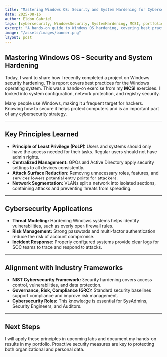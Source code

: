 ```yaml
---
title: "Mastering Windows OS: Security and System Hardening for Cybersecurity"
date: 2025-08-16
author: Eldon Gabriel
tags: [cybersecurity, WindowsSecurity, SystemHardening, MCSI, portfolio]
excerpt: "A hands-on guide to Windows OS hardening, covering best practices for system configuration, network protection, and registry security."
image: "/assets/images/banner.png"
layout: post
---
```


## Mastering Windows OS – Security and System Hardening

Today, I want to share how I recently completed a project on Windows security hardening. This report covers best practices for the Windows operating system. This was a hands-on exercise from my **MCSI** exercises. I looked into system configuration, network protection, and registry security.  

Many people use Windows, making it a frequent target for hackers. Knowing how to secure it helps protect computers and is an important part of any cybersecurity strategy.

---

## Key Principles Learned

- **Principle of Least Privilege (PoLP):** Users and systems should only have the access needed for their tasks. Regular users should not have admin rights.  
- **Centralized Management:** GPOs and Active Directory apply security settings to all devices consistently.  
- **Attack Surface Reduction:** Removing unnecessary roles, features, and services lowers potential entry points for attackers.  
- **Network Segmentation:** VLANs split a network into isolated sections, containing attacks and preventing threats from spreading.

---

## Cybersecurity Applications

- **Threat Modeling:** Hardening Windows systems helps identify vulnerabilities, such as overly open firewall rules.  
- **Risk Management:** Strong passwords and multi-factor authentication reduce the risk of account compromise.  
- **Incident Response:** Properly configured systems provide clear logs for SOC teams to trace and respond to attacks.

---

## Alignment with Industry Frameworks

- **NIST Cybersecurity Framework:** Security hardening covers access control, vulnerabilities, and data protection.  
- **Governance, Risk, Compliance (GRC):** Standard security baselines support compliance and improve risk management.  
- **Cybersecurity Roles:** This knowledge is essential for SysAdmins, Security Engineers, and Auditors.

---

## Next Steps

I will apply these principles in upcoming labs and document my hands-on results in my portfolio. Proactive security measures are key to protecting both organizational and personal data.
